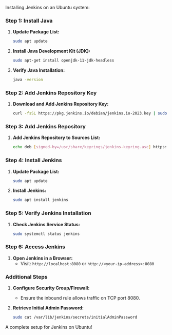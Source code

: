 Installing Jenkins on an Ubuntu system:

### Step 1: Install Java

1. **Update Package List:**
   ```bash
   sudo apt update
   ```

2. **Install Java Development Kit (JDK):**
   ```bash
   sudo apt-get install openjdk-11-jdk-headless
   ```

3. **Verify Java Installation:**
   ```bash
   java -version
   ```

### Step 2: Add Jenkins Repository Key

1. **Download and Add Jenkins Repository Key:**
   ```bash
   curl -fsSL https://pkg.jenkins.io/debian/jenkins.io-2023.key | sudo tee /usr/share/keyrings/jenkins-keyring.asc > /dev/null
   ```

### Step 3: Add Jenkins Repository

1. **Add Jenkins Repository to Sources List:**
   ```bash
   echo deb [signed-by=/usr/share/keyrings/jenkins-keyring.asc] https://pkg.jenkins.io/debian-stable binary/ | sudo tee /etc/apt/sources.list.d/jenkins.list > /dev/null
   ```

### Step 4: Install Jenkins

1. **Update Package List:**
   ```bash
   sudo apt update
   ```

2. **Install Jenkins:**
   ```bash
   sudo apt install jenkins
   ```

### Step 5: Verify Jenkins Installation

1. **Check Jenkins Service Status:**
   ```bash
   sudo systemctl status jenkins
   ```

### Step 6: Access Jenkins

1. **Open Jenkins in a Browser:**
   - Visit: `http://localhost:8080` or `http://<your-ip-address>:8080`

### Additional Steps

1. **Configure Security Group/Firewall:**
   - Ensure the inbound rule allows traffic on TCP port 8080.

2. **Retrieve Initial Admin Password:**
   ```bash
   sudo cat /var/lib/jenkins/secrets/initialAdminPassword
   ```

A complete setup for Jenkins on Ubuntu!
